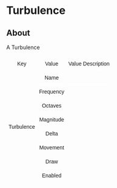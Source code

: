 # Turbulence

## About

A Turbulence

<style type="text/css">
.tg  {border-collapse:collapse;border-spacing:0;}
.tg td{border-color:black;border-style:solid;border-width:1px;font-family:Arial, sans-serif;font-size:14px;
  overflow:hidden;padding:10px 5px;word-break:normal;}
.tg th{border-color:black;border-style:solid;border-width:1px;font-family:Arial, sans-serif;font-size:14px;
  font-weight:normal;overflow:hidden;padding:10px 5px;word-break:normal;}
.tg .tg-v0mg{border-color:#ffffff;text-align:center;vertical-align:middle}
</style>
<table class="tg"><thead>
  <tr>
    <th class="tg-v0mg">Key</th>
    <th class="tg-v0mg">Value</th>
    <th class="tg-v0mg">Value Description</th>
  </tr></thead>
<tbody>
  <tr>
    <td class="tg-v0mg" rowspan="8">Turbulence</td>
    <td class="tg-v0mg">Name</td>
    <td class="tg-v0mg"></td>
  </tr>
  <tr>
    <td class="tg-v0mg">Frequency</td>
    <td class="tg-v0mg"></td>
  </tr>
  <tr>
    <td class="tg-v0mg">Octaves</td>
    <td class="tg-v0mg"></td>
  </tr>
  <tr>
    <td class="tg-v0mg">Magnitude</td>
    <td class="tg-v0mg"></td>
  </tr>
  <tr>
    <td class="tg-v0mg">Delta</td>
    <td class="tg-v0mg"></td>
  </tr>
  <tr>
    <td class="tg-v0mg">Movement</td>
    <td class="tg-v0mg"></td>
  </tr>
  <tr>
    <td class="tg-v0mg">Draw</td>
    <td class="tg-v0mg"></td>
  </tr>
  <tr>
    <td class="tg-v0mg">Enabled</td>
    <td class="tg-v0mg"></td>
  </tr>
</tbody>
</table>